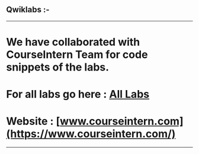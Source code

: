 ## Qwiklabs :-

----------------------------------------------------------------------------------------------------------------------------------------------

# We have collaborated with CourseIntern Team for code snippets of the labs.

# For all labs go here : [All Labs](https://docs.google.com/document/d/1B0iHlOd2LkuOW1j7dpfSW_GFAzR_jhUX-WnuqSwrXUA/edit?usp=sharing)

# Website : [www.courseintern.com](https://www.courseintern.com/)

----------------------------------------------------------------------------------------------------------------------------------------------
